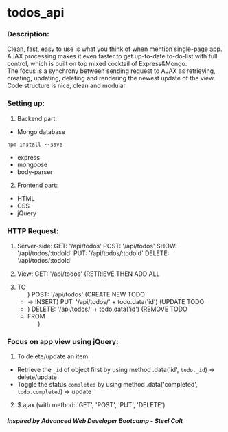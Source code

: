 # todos_api
### Description:
Clean, fast, easy to use is what you think of when mention single-page app. AJAX processing makes it even faster to get up-to-date to-do-list with full control, which is built on top mixed cocktail of Express&Mongo.<br /> 
The focus is a synchrony between sending request to AJAX as retrieving, creating, updating, deleting and rendering the newest update of the view.<br />
Code structure is nice, clean and modular.<br />

### Setting up:
1. Backend part:
* Mongo database
``` 
npm install --save 
```
* express
* mongoose
* body-parser

2. Frontend part: 
* HTML
* CSS
* jQuery 

### HTTP Request:
1. Server-side: 
GET: '/api/todos'
POST: '/api/todos'
SHOW: '/api/todos/:todoId'
PUT: '/api/todos/:todoId'
DELETE: '/api/todos/:todoId'

2. View:
GET: '/api/todos' (RETRIEVE THEN ADD ALL <li> TO <ul>)
POST: '/api/todos' (CREATE NEW TODO <li> -> INSERT)
PUT: '/api/todos/' + todo.data('id') (UPDATE TODO <li>)
DELETE: '/api/todos/' + todo.data('id') (REMOVE TODO <li> FROM <ul>)

### Focus on app view using jQuery:
1. To delete/update an item: 
- Retrieve the `_id` of object first by using method .data('id', `todo._id`) => delete/update 
- Toggle the status `completed` by using method .data('completed', `todo.completed`) => update
2. $.ajax (with method: 'GET', 'POST', 'PUT', 'DELETE')


##### Inspired by Advanced Web Developer Bootcamp - Steel Colt
